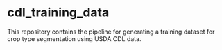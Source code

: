 # cdl_training_data
This repository contains the pipeline for generating a training dataset for crop type segmentation using USDA CDL data.
